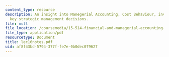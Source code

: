 ```yaml
---
content_type: resource
description: An insight into Manegerial Accounting, Cost Behaviour, inventory counting,
  key strategic management decisions.
file: null
file_location: /coursemedia/15-514-financial-and-managerial-accounting-summer-2003/af8f43bd5794377ffe7e0b0dec079627_lec16notes.pdf
file_type: application/pdf
resourcetype: Document
title: lec16notes.pdf
uid: af8f43bd-5794-377f-fe7e-0b0dec079627
---
```

